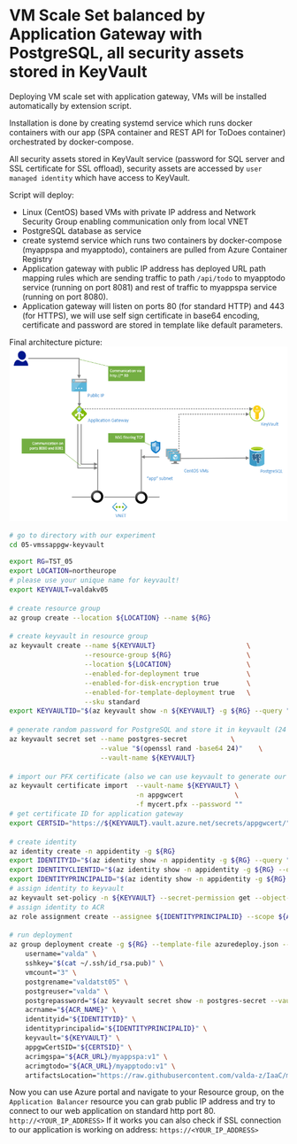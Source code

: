 # VM Scale Set balanced by Application Gateway with PostgreSQL, all security assets stored in KeyVault

Deploying VM scale set with application gateway, VMs will be installed automatically by extension script. 

Installation is done by creating systemd service which runs docker containers with our app (SPA container and REST API for ToDoes container) orchestrated by docker-compose.

All security assets stored in KeyVault service (password for SQL server and SSL certificate for SSL offload), security assets are accessed by `user managed identity` which have access to KeyVault. 

Script will deploy:

* Linux (CentOS) based VMs with private IP address and Network Security Group enabling communication only from local VNET 
* PostgreSQL database as service
* create systemd service which runs two containers by docker-compose (myappspa and myapptodo), containers are pulled from Azure Container Registry
* Application gateway with public IP address has deployed URL path mapping rules which are sending traffic to path `/api/todo` to myapptodo service (running on port 8081) and rest of traffic to myappspa service (running on port 8080).
* Application gateway will listen on ports 80 (for standard HTTP) and 443 (for HTTPS), we will use self sign certificate in base64 encoding, certificate and password are stored in template like default parameters.

Final architecture picture:
![](arch.png)

```bash
# go to directory with our experiment
cd 05-vmssappgw-keyvault
```

```bash
export RG=TST_05
export LOCATION=northeurope
# please use your unique name for keyvault!
export KEYVAULT=valdakv05

# create resource group
az group create --location ${LOCATION} --name ${RG}

# create keyvault in resource group
az keyvault create --name ${KEYVAULT}                       \
                   --resource-group ${RG}                   \
                   --location ${LOCATION}                   \
                   --enabled-for-deployment true            \
                   --enabled-for-disk-encryption true       \
                   --enabled-for-template-deployment true   \
                   --sku standard
export KEYVAULTID="$(az keyvault show -n ${KEYVAULT} -g ${RG} --query "id" -o tsv)"

# generate random password for PostgreSQL and store it in keyvault (24 chars)
az keyvault secret set --name postgres-secret           \
                       --value "$(openssl rand -base64 24)"    \
                       --vault-name ${KEYVAULT}

# import our PFX certificate (also we can use keyvault to generate our certificates)
az keyvault certificate import  --vault-name ${KEYVAULT} \
                                -n appgwcert             \
                                -f mycert.pfx --password ""
# get certificate ID for application gateway
export CERTSID="https://${KEYVAULT}.vault.azure.net/secrets/appgwcert/"

# create identity
az identity create -n appidentity -g ${RG}
export IDENTITYID="$(az identity show -n appidentity -g ${RG} --query "id" -o tsv)"
export IDENTITYCLIENTID="$(az identity show -n appidentity -g ${RG} --query "clientId" -o tsv)"
export IDENTITYPRINCIPALID="$(az identity show -n appidentity -g ${RG} --query "principalId" -o tsv)"
# assign identity to keyvault
az keyvault set-policy -n ${KEYVAULT} --secret-permission get --object-id ${IDENTITYPRINCIPALID}
# assign identity to ACR
az role assignment create --assignee ${IDENTITYPRINCIPALID} --scope ${ACR_ID} --role acrpull

# run deployment
az group deployment create -g ${RG} --template-file azuredeploy.json --parameters \
    username="valda" \
    sshkey="$(cat ~/.ssh/id_rsa.pub)" \
    vmcount="3" \
    postgrename="valdatst05" \
    postgreuser="valda" \
    postgrepassword="$(az keyvault secret show -n postgres-secret --vault-name  ${KEYVAULT} --query 'value' -o tsv)" \
    acrname="${ACR_NAME}" \
    identityid="${IDENTITYID}" \
    identityprincipalid="${IDENTITYPRINCIPALID}" \
    keyvault="${KEYVAULT}" \
    appgwCertSID="${CERTSID}" \
    acrimgspa="${ACR_URL}/myappspa:v1" \
    acrimgtodo="${ACR_URL}/myapptodo:v1" \
    artifactsLocation="https://raw.githubusercontent.com/valda-z/IaaC/master/05-vmssappgw-keyvault/install.sh"

```

Now you can use Azure portal and navigate to your Resource group, on the `Application Balancer` resource you can grab public IP address and try to connect to our web application on standard http port 80.
`http://<YOUR_IP_ADDRESS>`
If it works you can also check if SSL connection to our application is working on address:
`https://<YOUR_IP_ADDRESS>`
